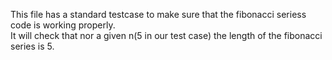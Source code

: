 This file has a standard testcase to make sure that the fibonacci seriess code is working properly.  
It will check that nor a given n(5 in our test case) the length of the fibonacci series is 5.
